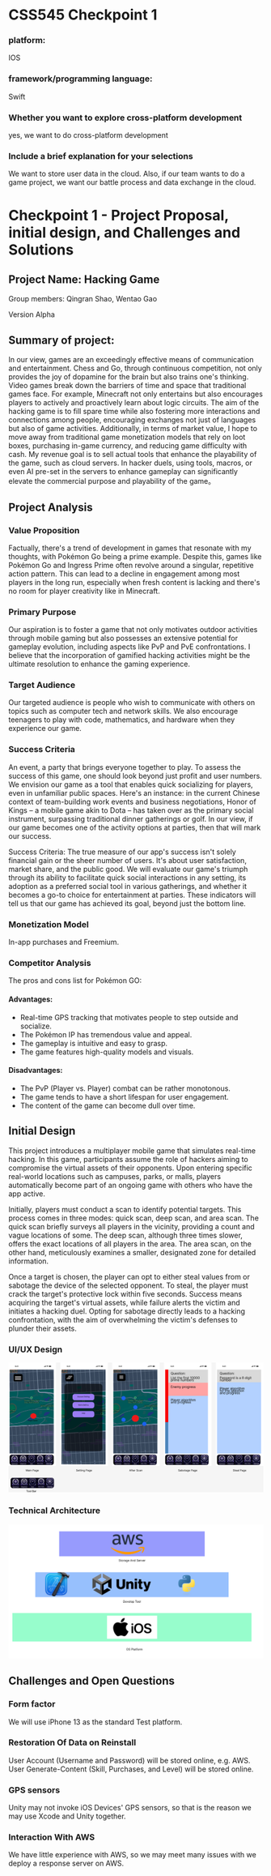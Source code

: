 # CSS545 Checkpoint 1

### platform:

IOS

### framework/programming language:

Swift

### Whether you want to explore cross-platform development

yes, we want to do cross-platform development

### Include a brief explanation for your selections

We want to store user data in the cloud. Also, if our team wants to do a
game project, we want our battle process and data exchange in the
cloud.

# Checkpoint 1 - Project Proposal, initial design, and Challenges and Solutions

## Project Name: Hacking Game

Group members: Qingran Shao, Wentao Gao

Version Alpha

## Summary of project:

In our view, games are an exceedingly effective means of communication and entertainment. Chess and Go, through continuous competition, not only provides the joy of dopamine for the brain but also trains one's thinking. Video games break down the barriers of time and space that traditional games face. For example, Minecraft not only entertains but also encourages players to actively and proactively learn about logic circuits. The aim of the hacking game is to fill spare time while also fostering more interactions and connections among people, encouraging exchanges not just of languages but also of game activities. Additionally, in terms of market value, I hope to move away from traditional game monetization models that rely on loot boxes, purchasing in-game currency, and reducing game difficulty with cash. My revenue goal is to sell actual tools that enhance the playability of the game, such as cloud servers. In hacker duels, using tools, macros, or even AI pre-set in the servers to enhance gameplay can significantly elevate the commercial purpose and playability of the game。

## Project Analysis

### Value Proposition

Factually, there's a trend of development in games that resonate with my thoughts, with Pokémon Go being a prime example. Despite this, games like Pokémon Go and Ingress Prime often revolve around a singular, repetitive action pattern. This can lead to a decline in engagement among most players in the long run, especially when fresh content is lacking and there's no room for player creativity like in Minecraft.

### Primary Purpose

Our aspiration is to foster a game that not only motivates outdoor activities through mobile gaming but also possesses an extensive potential for gameplay evolution, including aspects like PvP and PvE confrontations. I believe that the incorporation of gamified hacking activities might be the ultimate resolution to enhance the gaming experience.

### Target Audience

Our targeted audience is people who wish to communicate with others on topics such as computer tech and network skills. We also encourage teenagers to play with code, mathematics, and hardware when they experience our game.

### Success Criteria

An event, a party that brings everyone together to play. To assess the success of this game, one should look beyond just profit and user numbers. We envision our game as a tool that enables quick socializing for players, even in unfamiliar public spaces. Here's an instance: in the current Chinese context of team-building work events and business negotiations, Honor of Kings – a mobile game akin to Dota – has taken over as the primary social instrument, surpassing traditional dinner gatherings or golf. In our view, if our game becomes one of the activity options at parties, then that will mark our success.

Success Criteria:
The true measure of our app's success isn't solely financial gain or the sheer number of users. It's about user satisfaction, market share, and the public good. We will evaluate our game's triumph through its ability to facilitate quick social interactions in any setting, its adoption as a preferred social tool in various gatherings, and whether it becomes a go-to choice for entertainment at parties. These indicators will tell us that our game has achieved its goal, beyond just the bottom line.

### Monetization Model

In-app purchases and Freemium.

### Competitor Analysis

The pros and cons list for Pokémon GO:

#### Advantages:

- Real-time GPS tracking that motivates people to step outside and socialize.
- The Pokémon IP has tremendous value and appeal.
- The gameplay is intuitive and easy to grasp.
- The game features high-quality models and visuals.

#### Disadvantages:

- The PvP (Player vs. Player) combat can be rather monotonous.
- The game tends to have a short lifespan for user engagement.
- The content of the game can become dull over time.

## Initial Design

This project introduces a multiplayer mobile game that simulates real-time hacking. In this game, participants assume the role of hackers aiming to compromise the virtual assets of their opponents. Upon entering specific real-world locations such as campuses, parks, or malls, players automatically become part of an ongoing game with others who have the app active.

Initially, players must conduct a scan to identify potential targets. This process comes in three modes: quick scan, deep scan, and area scan. The quick scan briefly surveys all players in the vicinity, providing a count and vague locations of some. The deep scan, although three times slower, offers the exact locations of all players in the area. The area scan, on the other hand, meticulously examines a smaller, designated zone for detailed information.

Once a target is chosen, the player can opt to either steal values from or sabotage the device of the selected opponent. To steal, the player must crack the target's protective lock within five seconds. Success means acquiring the target's virtual assets, while failure alerts the victim and initiates a hacking duel. Opting for sabotage directly leads to a hacking confrontation, with the aim of overwhelming the victim's defenses to plunder their assets.

### UI/UX Design

![Initial Design](./HackGame.png "Initial Design")

### Technical Architecture

![Technical Architecture](./Group%201.png)

## Challenges and Open Questions

### Form factor

We will use iPhone 13 as the standard Test platform.

### Restoration Of Data on Reinstall

User Account (Username and Password) will be stored online, e.g. AWS.
User Generate-Content (Skill, Purchases, and Level) will be stored online.

### GPS sensors

Unity may not invoke iOS Devices' GPS sensors, so that is the reason we may use Xcode and Unity together.

### Interaction With AWS

We have little experience with AWS, so we may meet many issues with we deploy a response server on AWS.
